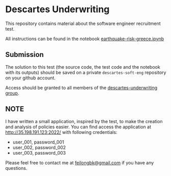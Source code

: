 # Descartes Underwriting

This repository contains material about the software engineer recruitment test. 


All instructions can be found in the notebook [earthquake-risk-greece.ipynb](https://github.com/descartes-underwriting/software-engineer-technical-test/blob/main/notebook/earthquake-risk-greece.ipynb)


## Submission

The solution to this test (the source code, the test code and the notebook with its outputs) should be saved on a private `descartes-soft-eng` repository on your github account.

Access should be granted to all members of the [descartes-underwriting group](https://github.com/orgs/descartes-underwriting/people).

## NOTE
I have written a small application, inspired by the test, to make the creation and analysis of policies easier.
You can find access the application at http://35.198.191.123:2022/ with following credentials:
* user_001, password_001
* user_002, password_002
* user_003, password_003

Please feel free to contact me at feilongbk@gmail.com if you have any questions.

